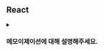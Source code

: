 ## React

<details>
  <summary><h3>메모이제이션에 대해 설명해주세요.</h3></summary>
<ul>
<li> useMemo에 대해 설명해주세요. </li>
</ul>
</details>
